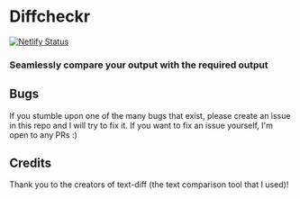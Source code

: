 # Diffcheckr
[![Netlify Status](https://api.netlify.com/api/v1/badges/b5b6f02e-a11f-4456-9a09-a5919ac66e7c/deploy-status)](https://app.netlify.com/sites/diffcheckr/deploys)

### Seamlessly compare your output with the required output 

## Bugs
If you stumble upon one of the many bugs that exist, please create an issue in this repo and I will try to fix it. If you want to fix an issue yourself, I'm open to any PRs :)

## Credits
Thank you to the creators of text-diff (the text comparison tool that I used)!
